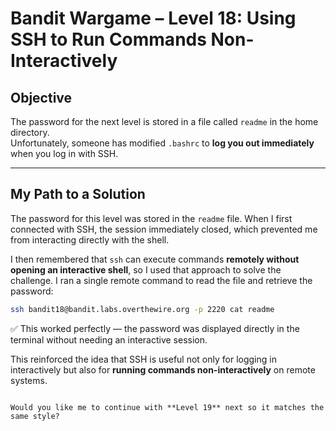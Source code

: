 

# Bandit Wargame – Level 18: Using SSH to Run Commands Non-Interactively

## Objective
The password for the next level is stored in a file called `readme` in the home directory.  
Unfortunately, someone has modified `.bashrc` to **log you out immediately** when you log in with SSH.

---

##  My Path to a Solution

The password for this level was stored in the `readme` file. When I first connected with SSH, the session immediately closed, which prevented me from interacting directly with the shell.

I then remembered that `ssh` can execute commands **remotely without opening an interactive shell**, so I used that approach to solve the challenge. I ran a single remote command to read the file and retrieve the password:

```bash
ssh bandit18@bandit.labs.overthewire.org -p 2220 cat readme
````

✅ This worked perfectly — the password was displayed directly in the terminal without needing an interactive session.

This reinforced the idea that SSH is useful not only for logging in interactively but also for **running commands non-interactively** on remote systems.

```

Would you like me to continue with **Level 19** next so it matches the same style?
```
